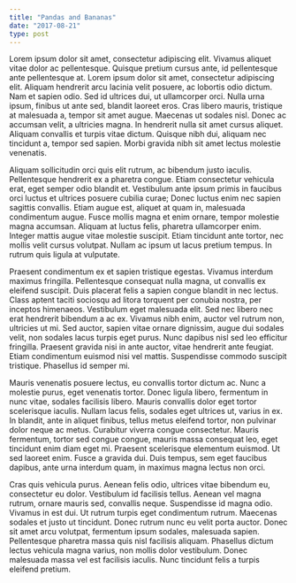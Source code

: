 ```yaml
---
title: "Pandas and Bananas"
date: "2017-08-21"
type: post
---
```


Lorem ipsum dolor sit amet, consectetur adipiscing elit. Vivamus aliquet vitae dolor ac pellentesque. Quisque pretium cursus ante, id pellentesque ante pellentesque at. Lorem ipsum dolor sit amet, consectetur adipiscing elit. Aliquam hendrerit arcu lacinia velit posuere, ac lobortis odio dictum. Nam et sapien odio. Sed id ultrices dui, ut ullamcorper orci. Nulla urna ipsum, finibus ut ante sed, blandit laoreet eros. Cras libero mauris, tristique at malesuada a, tempor sit amet augue. Maecenas ut sodales nisl. Donec ac accumsan velit, a ultricies magna. In hendrerit nulla sit amet cursus aliquet. Aliquam convallis et turpis vitae dictum. Quisque nibh dui, aliquam nec tincidunt a, tempor sed sapien. Morbi gravida nibh sit amet lectus molestie venenatis.

Aliquam sollicitudin orci quis elit rutrum, ac bibendum justo iaculis. Pellentesque hendrerit ex a pharetra congue. Etiam consectetur vehicula erat, eget semper odio blandit et. Vestibulum ante ipsum primis in faucibus orci luctus et ultrices posuere cubilia curae; Donec luctus enim nec sapien sagittis convallis. Etiam augue est, aliquet at quam in, malesuada condimentum augue. Fusce mollis magna et enim ornare, tempor molestie magna accumsan. Aliquam at luctus felis, pharetra ullamcorper enim. Integer mattis augue vitae molestie suscipit. Etiam tincidunt ante tortor, nec mollis velit cursus volutpat. Nullam ac ipsum ut lacus pretium tempus. In rutrum quis ligula at vulputate.

Praesent condimentum ex et sapien tristique egestas. Vivamus interdum maximus fringilla. Pellentesque consequat nulla magna, ut convallis ex eleifend suscipit. Duis placerat felis a sapien congue blandit in nec lectus. Class aptent taciti sociosqu ad litora torquent per conubia nostra, per inceptos himenaeos. Vestibulum eget malesuada elit. Sed nec libero nec erat hendrerit bibendum a ac ex. Vivamus nibh enim, auctor vel rutrum non, ultricies ut mi. Sed auctor, sapien vitae ornare dignissim, augue dui sodales velit, non sodales lacus turpis eget purus. Nunc dapibus nisl sed leo efficitur fringilla. Praesent gravida nisi in ante auctor, vitae hendrerit ante feugiat. Etiam condimentum euismod nisi vel mattis. Suspendisse commodo suscipit tristique. Phasellus id semper mi.

Mauris venenatis posuere lectus, eu convallis tortor dictum ac. Nunc a molestie purus, eget venenatis tortor. Donec ligula libero, fermentum in nunc vitae, sodales facilisis libero. Mauris convallis dolor eget tortor scelerisque iaculis. Nullam lacus felis, sodales eget ultrices ut, varius in ex. In blandit, ante in aliquet finibus, tellus metus eleifend tortor, non pulvinar dolor neque ac metus. Curabitur viverra congue consectetur. Mauris fermentum, tortor sed congue congue, mauris massa consequat leo, eget tincidunt enim diam eget mi. Praesent scelerisque elementum euismod. Ut sed laoreet enim. Fusce a gravida dui. Duis tempus, sem eget faucibus dapibus, ante urna interdum quam, in maximus magna lectus non orci.

Cras quis vehicula purus. Aenean felis odio, ultrices vitae bibendum eu, consectetur eu dolor. Vestibulum id facilisis tellus. Aenean vel magna rutrum, ornare mauris sed, convallis neque. Suspendisse id magna odio. Vivamus in est dui. Ut rutrum turpis eget condimentum rutrum. Maecenas sodales et justo ut tincidunt. Donec rutrum nunc eu velit porta auctor. Donec sit amet arcu volutpat, fermentum ipsum sodales, malesuada sapien. Pellentesque pharetra massa quis nisl facilisis aliquam. Phasellus dictum lectus vehicula magna varius, non mollis dolor vestibulum. Donec malesuada massa vel est facilisis iaculis. Nunc tincidunt felis a turpis eleifend pretium.
